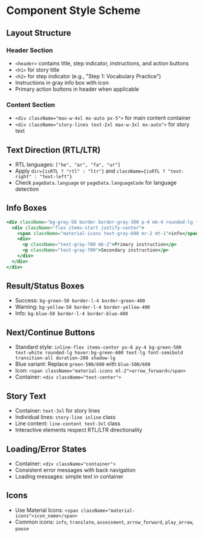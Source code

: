 # Component Style Scheme

## Layout Structure

### Header Section
- `<header>` contains title, step indicator, instructions, and action buttons
- `<h1>` for story title
- `<h2>` for step indicator (e.g., "Step 1: Vocabulary Practice")
- Instructions in gray info box with icon
- Primary action buttons in header when applicable

### Content Section
- `<div className="max-w-4xl mx-auto px-5">` for main content container
- `<div className="story-lines text-2xl max-w-3xl mx-auto">` for story text

## Text Direction (RTL/LTR)
- RTL languages: `["he", "ar", "fa", "ur"]`
- Apply `dir={isRTL ? "rtl" : "ltr"}` and `className={isRTL ? "text-right" : "text-left"}`
- Check `pageData.language` or `pageData.languageCode` for language detection

## Info Boxes
```jsx
<div className="bg-gray-50 border border-gray-300 p-4 mb-4 rounded-lg text-center">
  <div className="flex items-start justify-center">
    <span className="material-icons text-gray-600 mr-2 mt-1">info</span>
    <div>
      <p className="text-gray-700 mb-2">Primary instruction</p>
      <p className="text-gray-700">Secondary instruction</p>
    </div>
  </div>
</div>
```

## Result/Status Boxes
- Success: `bg-green-50 border-l-4 border-green-400` 
- Warning: `bg-yellow-50 border-l-4 border-yellow-400`
- Info: `bg-blue-50 border-l-4 border-blue-400`

## Next/Continue Buttons
- Standard style: `inline-flex items-center px-8 py-4 bg-green-500 text-white rounded-lg hover:bg-green-600 text-lg font-semibold transition-all duration-200 shadow-lg`
- Blue variant: Replace `green-500/600` with `blue-500/600`
- Icon: `<span className="material-icons ml-2">arrow_forward</span>`
- Container: `<div className="text-center">`

## Story Text
- Container: `text-3xl` for story lines
- Individual lines: `story-line inline` class
- Line content: `line-content text-3xl` class
- Interactive elements respect RTL/LTR directionality

## Loading/Error States
- Container: `<div className="container">`
- Consistent error messages with back navigation
- Loading messages: simple text in container

## Icons
- Use Material Icons: `<span className="material-icons">icon_name</span>`
- Common icons: `info`, `translate`, `assessment`, `arrow_forward`, `play_arrow`, `pause`
